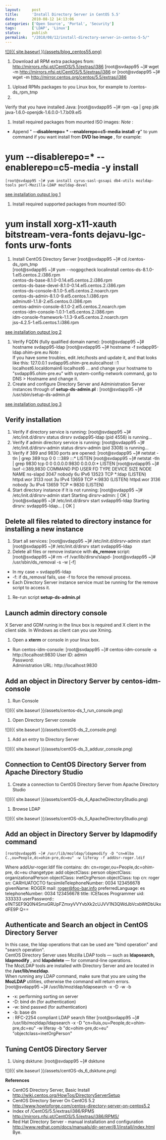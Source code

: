 ```yaml
---
layout:     post
title:      'Install Directory Server in CentOS 5.5'
date:       2010-08-12 14:13:06
categories: ['Open Source', 'Portal', 'Security']
tags:       ['LDAP', 'Linux']
status:     publish 
permalink:  "/2010/08/12/install-directory-server-in-centos-5-5/"
---
```

[![]({{ site.baseurl }}/assets/blog_centos55.png)](http://holisticsecurity.files.wordpress.com/2010/08/blog_centos55.png)
1. Download all RPM extra packages from: http://mirrors.nfsi.pt/CentOS/5.5/extras/i386
    [root@svdapp95 ~]# wget -m http://mirrors.nfsi.pt/CentOS/5.5/extras/i386
or
    [root@svdapp95 ~]# wget -m http://mirror.centos.org/centos/5.5/extras/i386

<!-- more -->
1. Upload RPMs packages to you Linux box, for example to /centos-ds_rpm_tmp
2.   
Verify that you have installed Java:
    [root@svdapp95 ~]# rpm -qa | grep jdk  
    java-1.6.0-openjdk-1.6.0.0-1.7.b09.el5
1. Install required packages from mounted ISO images:
 _Note_ :  
* Append " **\--disablerepo= * \--enablerepo=c5-media install -y**" to yum command if you want install from **DVD Iso image** , for example:

# yum --disablerepo=\* --enablerepo=c5-media -y install <package>

    [root@svdapp95 ~]# yum install cyrus-sasl-gssapi db4-utils mozldap-tools perl-Mozilla-LDAP mozldap-devel

[see installation output log 1](http://db.tt/iEFnwp)
1. Install required supported packages from mounted ISO:

# yum install xorg-x11-xauth bitstream-vera-fonts dejavu-lgc-fonts urw-fonts
1. Install CentOS Directory Server
    [root@svdapp95 ~]# cd /centos-ds_rpm_tmp  
    [root@svdapp95 ~]# yum --nogpgcheck localinstall centos-ds-8.1.0-1.el5.centos.2.i386.rpm \
        centos-ds-base-8.1.0-0.14.el5.centos.2.i386.rpm \
        centos-ds-base-devel-8.1.0-0.14.el5.centos.2.i386.rpm \
        centos-ds-console-8.1.0-5.el5.centos.2.noarch.rpm \
        centos-ds-admin-8.1.0-9.el5.centos.1.i386.rpm \
        adminutil-1.1.8-2.el5.centos.0.i386.rpm \
        centos-admin-console-8.1.0-2.el5.centos.2.noarch.rpm \
        centos-idm-console-1.0.1-1.el5.centos.2.i386.rpm \
        idm-console-framework-1.1.3-9.el5.centos.2.noarch.rpm \
        jss-4.2.5-1.el5.centos.1.i386.rpm

[see installation output log 2](http://db.tt/6lC55l)
1. Verify FQDN (fully qualified domain name):
    [root@svdapp95 ~]# hostname
    svdapp95-ldap
    [root@svdapp95 ~]# hostname -f
    svdapp95-ldap.ohim-pre.eu
_Note_ :  
If you have some troubles, edit /etc/hosts and update it, and that looks like this:
    127.0.0.1 svdapp95.ohim-pre.eulocalhost
    ::1 localhost6.localdomain6 localhost6
... and change your hostname to "svdapp95.ohim-pre.eu" with system-config-network command, go to DNS > Hostname and change it.
1. Create and configure Directory Server and Administration Server instances through of **setup-ds-admin.pl** :
    [root@svdapp95 ~]# /usr/sbin/setup-ds-admin.pl

[see installation output log 3](http://db.tt/oYdawR)

## Verify installation
1. Verify if directory service is running:
    [root@svdapp95 ~]# /etc/init.d/dirsrv status
    dirsrv svdapp95-ldap (pid 4556) is running...
1. Verify if admin directory service is running:
    [root@svdapp95 ~]# /etc/init.d/dirsrv-admin status
    dirsrv-admin (pid 3308) is running...
1. Verify if 389 and 9830 ports are opened:
    [root@svdapp95 ~]# netstat -tln | grep 389
    tcp        0      0 :::389                      :::*                        LISTEN
    [root@svdapp95 ~]# netstat -tln | grep 9830
    tcp        0      0 0.0.0.0:9830                0.0.0.0:*                   LISTEN
    [root@svdapp95 ~]# lsof -i:389,9830
    COMMAND    PID   USER   FD   TYPE DEVICE SIZE NODE NAME
    ns-slapd  3047 nobody    6u  IPv6  13523       TCP *:ldap (LISTEN)
    httpd.wor 3133   root    3u  IPv4  13659       TCP *:9830 (LISTEN)
    httpd.wor 3136 nobody    3u  IPv4  13659       TCP *:9830 (LISTEN)
1. Start directory instance if It is not running:
    [root@svdapp95 ~]# /etc/init.d/dirsrv-admin start
    Starting dirsrv-admin:
                                                              [  OK  ]
    [root@svdapp95 ~]# /etc/init.d/dirsrv start svdapp95-ldap
    Starting dirsrv:
        svdapp95-ldap...                                       [  OK  ]

## Delete all files related to directory instance for installing a new instance
1. Start all services:
    [root@svdapp95 ~]# /etc/init.d/dirsrv-admin start
    [root@svdapp95 ~]# /etc/init.d/dirsrv start svdapp95-ldap
1. Delete all files or remove instance with **ds_remove** script:
    [root@svdapp95 ~]# rm -rf /var/lib/dirsrv/slapd-<ldap-instance-id>
    [root@svdapp95 ~]# /usr/sbin/ds_removal -s <ldap-instance-id> -w <admin-pwd> [-f]
* In my case <ldap-instance-id> = svdapp95-ldap
* -f: if ds_removal fails, use -f to force the removal process.
* Each Directory Server instance service must be running for the remove script to access it.
1. Re-run script **setup-ds-admin.pl**

## Launch admin directory console

X Server and GDM runing in the linux box is required and X client in the client side. In Windows as client can you use Xming.
1. Open a **xterm** or console in your linux box.
* Run centos-idm-console:
    [root@svdapp95 ~]# centos-idm-console -a http://localhost:9830
User ID: admin  
Password: <your-pwd>  
Administration URL: http://localhost:9830

## Add an object in Directory Server by centos-idm-console
1. Run Console

![]({{ site.baseurl }}/assets/centos-ds_1_run_console.png)
1. Open Directory Server console

![]({{ site.baseurl }}/assets/centOS-ds_2_console.png)
1. Add an entry to Directory Server

![]({{ site.baseurl }}/assets/centOS-ds_3_addusr_console.png)

## Connection to CentOS Directory Server from Apache Directory Studio
1. Create a connection to CentOS Directory Server from Apache Directory Studio

![]({{ site.baseurl }}/assets/centOS-ds_4_ApacheDirectoryStudio.png)
1. Browse LDAP

![]({{ site.baseurl }}/assets/centOS-ds_5_ApacheDirectoryStudio.png)

## Add an object in Directory Server by ldapmodify command

    [root@svdapp95 ~]# /usr/lib/mozldap/ldapmodify -D "cn=Alba C.,ou=People,dc=ohim-pre,dc=eu" -w liferay -f addUsr-roger.ldif
Where addUsr-roger.ldif file contains:
    dn: cn=roger,ou=People,dc=ohim-pre, dc=eu
    changetype: add
    objectClass: person
    objectClass: organizationalPerson
    objectClass: inetOrgPerson
    objectClass: top
    cn: roger
    sn: CARHUATOCTO
    facsimileTelephoneNumber: 0034 123456678
    givenName: ROGER
    mail: roger@foo-bar.info
    preferredLanguage: es
    telephoneNumber: 0034 123456678
    title: ICEfaces Programmer
    uid: 333333
    userPassword:: e1NTSEF9Q0N4SmxGRUpFZmxyVVYvbXk2cUJVV1N3QWdJbVcxbWtDbUkxdFE9P
    Q==

## Authenticate and Search an object in CentOS Directory Server

In this case, the ldap operations that can be used are "bind operation" and "search operation".  
CentOS Directory Server uses Mozilla LDAP tools — such as **ldapsearch, ldapmodify** , and **ldapdelete** — for command-line operations.  
The MozLDAP tools are installed with Directory Server and are located in the **/usr/lib/mozldap**.  
When running any LDAP command, make sure that you are using the **MozLDAP** utilities, otherwise the command will return errors.
    [root@svdapp95 ~]# /usr/lib/mozldap/ldapsearch -x -D <binddn> -w <bindpwd> -b <basedn> <searchfilter>
* -x: performing sorting on server
* -D: bind dn (for authentication)
* -w: bind passwd (for authentication)
* -b: base dn
* <searchfilter>: RFC-2254 compliant LDAP search filter
    [root@svdapp95 ~]# /usr/lib/mozldap/ldapsearch -x -D "cn=lluis,ou=People,dc=ohim-pre,dc=eu" -w liferay -b "dc=ohim-pre,dc=eu" "objectclass=inetOrgPerson"

## Tuning CentOS Directory Server
1. Using dsktune:
    [root@svdapp95 ~]# dsktune

![]({{ site.baseurl }}/assets/centOS-ds_6_dsktune.png)

**References**
* CentOS Directory Server, Basic Install  
http://wiki.centos.org/HowTos/DirectoryServerSetup
* CentOS Directory Server On CentOS 5.2  
http://www.howtoforge.com/centos-directory-server-on-centos5.2
* Index of /CentOS/5.5/extras/i386/RPMS  
http://mirrors.nfsi.pt/CentOS/5.5/extras/i386/RPMS/
* Red Hat Directory Server - manual installation and configuration  
http://www.redhat.com/docs/manuals/dir-server/8.1/install/index.html
Bye.
